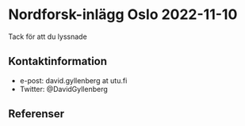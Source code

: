 # Nordforsk-inlägg Oslo 2022-11-10

Tack för att du lyssnade

## Kontaktinformation

- e-post: david.gyllenberg at utu.fi
- Twitter: @DavidGyllenberg

## Referenser
